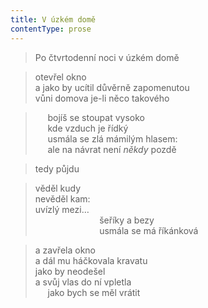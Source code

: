 ```yaml
---
title: V úzkém domě
contentType: prose
---
```


<section>

> Po čtvrtodenní noci v úzkém domě

</section>

<section>

> otevřel okno  
> a jako by ucítil důvěrně zapomenutou  
> vůni domova je-li něco takového

</section>

<section>

>      bojíš se stoupat vysoko  
>      kde vzduch je řídký  
>      usmála se zlá mámilým hlasem:  
>      ale na návrat není _někdy_ pozdě

</section>

<section>

> tedy půjdu

</section>

<section>

> věděl kudy  
> nevěděl kam:  
> uvízlý mezi…  
>                           šeříky a bezy  
>                           usmála se má říkánková

</section>

<section>

> a zavřela okno  
> a dál mu háčkovala kravatu  
> jako by neodešel  
> a svůj vlas do ní vpletla  
>      jako bych se měl vrátit

</section>
